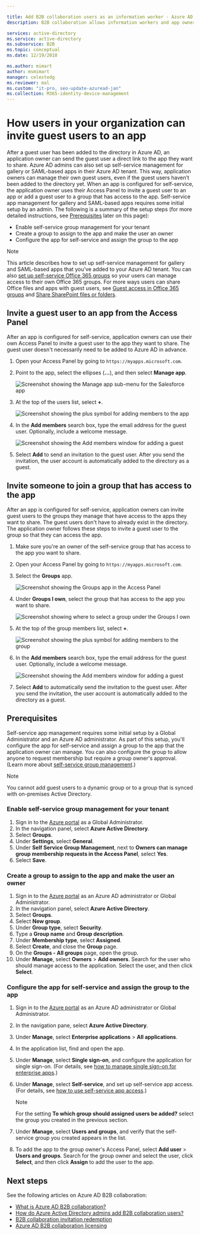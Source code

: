 ```yaml
---

title: Add B2B collaboration users as an information worker - Azure AD
description: B2B collaboration allows information workers and app owners to add guest users to Azure AD for access | Microsoft Docs

services: active-directory
ms.service: active-directory
ms.subservice: B2B
ms.topic: conceptual
ms.date: 12/19/2018

ms.author: mimart
author: msmimart
manager: celestedg
ms.reviewer: mal
ms.custom: "it-pro, seo-update-azuread-jan"
ms.collection: M365-identity-device-management
---
```


# How users in your organization can invite guest users to an app

After a guest user has been added to the directory in Azure AD, an application owner can send the guest user a direct link to the app they want to share. Azure AD admins can also set up self-service management for gallery or SAML-based apps in their Azure AD tenant. This way, application owners can manage their own guest users, even if the guest users haven’t been added to the directory yet. When an app is configured for self-service, the application owner uses their Access Panel to invite a guest user to an app or add a guest user to a group that has access to the app. Self-service app management for gallery and SAML-based apps requires some initial setup by an admin. The following is a summary of the setup steps (for more detailed instructions, see [Prerequisites](#prerequisites) later on this page):

 - Enable self-service group management for your tenant
 - Create a group to assign to the app and make the user an owner
 - Configure the app for self-service and assign the group to the app

> [!NOTE]
> This article describes how to set up self-service management for gallery and SAML-based apps that you’ve added to your Azure AD tenant. You can also [set up self-service Office 365 groups](https://docs.microsoft.com/azure/active-directory/users-groups-roles/groups-self-service-management) so your users can manage access to their own Office 365 groups. For more ways users can share Office files and apps with guest users, see [Guest access in Office 365 groups](https://support.office.com/article/guest-access-in-office-365-groups-bfc7a840-868f-4fd6-a390-f347bf51aff6) and [Share SharePoint files or folders](https://support.office.com/article/share-sharepoint-files-or-folders-1fe37332-0f9a-4719-970e-d2578da4941c).

## Invite a guest user to an app from the Access Panel

After an app is configured for self-service, application owners can use their own Access Panel to invite a guest user to the app they want to share. The guest user doesn't necessarily need to be added to Azure AD in advance. 

1. Open your Access Panel by going to `https://myapps.microsoft.com`.
2. Point to the app, select the ellipses (**...**), and then select **Manage app**.
 
   ![Screenshot showing the Manage app sub-menu for the Salesforce app](media/add-users-iw/access-panel-manage-app.png)
 
3. At the top of the users list, select **+**.
   
   ![Screenshot showing the plus symbol for adding members to the app](media/add-users-iw/access-panel-manage-app-add-user.png)
   
4. In the **Add members** search box, type the email address for the guest user. Optionally, include a welcome message.
   
   ![Screenshot showing the Add members window for adding a guest](media/add-users-iw/access-panel-invitation.png)
   
5. Select **Add** to send an invitation to the guest user. After you send the invitation, the user account is automatically added to the directory as a guest.

## Invite someone to join a group that has access to the app
After an app is configured for self-service, application owners can invite guest users to the groups they manage that have access to the apps they want to share. The guest users don't have to already exist in the directory. The application owner follows these steps to invite a guest user to the group so that they can access the app.

1. Make sure you're an owner of the self-service group that has access to the app you want to share.
2. Open your Access Panel by going to `https://myapps.microsoft.com`.
3. Select the **Groups** app.
   
   ![Screenshot showing the Groups app in the Access Panel](media/add-users-iw/access-panel-groups.png)
   
4. Under **Groups I own**, select the group that has access to the app you want to share.
   
   ![Screenshot showing where to select a group under the Groups I own](media/add-users-iw/access-panel-groups-i-own.png)
   
5. At the top of the group members list, select **+**.
   
   ![Screenshot showing the plus symbol for adding members to the group](media/add-users-iw/access-panel-groups-add-member.png)
   
6. In the **Add members** search box, type the email address for the guest user. Optionally, include a welcome message.
   
   ![Screenshot showing the Add members window for adding a guest](media/add-users-iw/access-panel-invitation.png)
   
7. Select **Add** to automatically send the invitation to the guest user. After you send the invitation, the user account is automatically added to the directory as a guest.


## Prerequisites

Self-service app management requires some initial setup by a Global Administrator and an Azure AD administrator. As part of this setup, you'll configure the app for self-service and assign a group to the app that the application owner can manage. You can also configure the group to allow anyone to request membership but require a group owner's approval. (Learn more about [self-service group management](https://docs.microsoft.com/azure/active-directory/users-groups-roles/groups-self-service-management).) 

> [!NOTE]
> You cannot add guest users to a dynamic group or to a group that is synced with on-premises Active Directory.

### Enable self-service group management for your tenant
1. Sign in to the [Azure portal](https://portal.azure.com) as a Global Administrator.
2. In the navigation panel, select **Azure Active Directory**.
3. Select **Groups**.
4. Under **Settings**, select **General**.
5. Under **Self Service Group Management**, next to **Owners can manage group membership requests in the Access Panel**, select **Yes**.
6. Select **Save**.

### Create a group to assign to the app and make the user an owner
1. Sign in to the [Azure portal](https://portal.azure.com) as an Azure AD administrator or Global Administrator.
2. In the navigation panel, select **Azure Active Directory**.
3. Select **Groups**.
4. Select **New group**.
5. Under **Group type**, select **Security**.
6. Type a **Group name** and **Group description**.
7. Under **Membership type**, select **Assigned**.
8. Select **Create**, and close the **Group** page.
9. On the **Groups - All groups** page, open the group. 
10. Under **Manage**, select **Owners** > **Add owners**. Search for the user who should manage access to the application. Select the user, and then click **Select**.

### Configure the app for self-service and assign the group to the app
1. Sign in to the [Azure portal](https://portal.azure.com) as an Azure AD administrator or Global Administrator.
2. In the navigation pane, select **Azure Active Directory**.
3. Under **Manage**, select **Enterprise applications** > **All applications**.
4. In the application list, find and open the app.
5. Under **Manage**, select **Single sign-on**, and configure the application for single sign-on. (For details, see [how to manage single sign-on for enterprise apps](https://docs.microsoft.com/azure/active-directory/manage-apps/configure-single-sign-on-non-gallery-applications).)
6. Under **Manage**, select **Self-service**, and set up self-service app access. (For details, see [how to use self-service app access](https://docs.microsoft.com/azure/active-directory/application-access-panel-self-service-applications-how-to).) 

    > [!NOTE]
    > For the setting **To which group should assigned users be added?** select the group you created in the previous section.
7. Under **Manage**, select **Users and groups**, and verify that the self-service group you created appears in the list.
8. To add the app to the group owner's Access Panel, select **Add user** > **Users and groups**. Search for the group owner and select the user, click **Select**, and then click **Assign** to add the user to the app.

## Next steps

See the following articles on Azure AD B2B collaboration:

- [What is Azure AD B2B collaboration?](what-is-b2b.md)
- [How do Azure Active Directory admins add B2B collaboration users?](add-users-administrator.md)
- [B2B collaboration invitation redemption](redemption-experience.md)
- [Azure AD B2B collaboration licensing](licensing-guidance.md)
